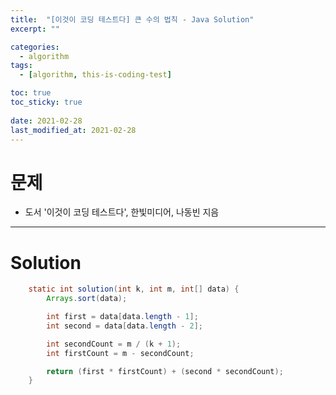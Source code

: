 ```yaml
---
title:  "[이것이 코딩 테스트다] 큰 수의 법칙 - Java Solution"
excerpt: ""

categories:
  - algorithm
tags:
  - [algorithm, this-is-coding-test]

toc: true
toc_sticky: true
 
date: 2021-02-28
last_modified_at: 2021-02-28
---
```


# 문제
- 도서 '이것이 코딩 테스트다', 한빛미디어, 나동빈 지음

---

# Solution

``` java
    static int solution(int k, int m, int[] data) {
        Arrays.sort(data);

        int first = data[data.length - 1];
        int second = data[data.length - 2];

        int secondCount = m / (k + 1);
        int firstCount = m - secondCount;

        return (first * firstCount) + (second * secondCount);
    }
```
